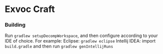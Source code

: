 # Exvoc Craft

### Building
Run `gradlew setupDecompWorkspace`, and then configure according to your IDE of choice. For example:
Eclipse: ```gradlew eclipse```
Intellij IDEA: import `build.gradle` and then run `gradlew genIntellijRuns`
